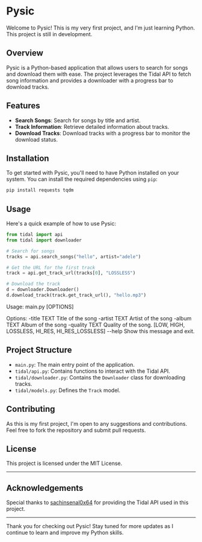 # Pysic

Welcome to Pysic! This is my very first project, and I'm just learning Python. This project is still in development.

## Overview

Pysic is a Python-based application that allows users to search for songs and download them with ease. The project leverages the Tidal API to fetch song information and provides a downloader with a progress bar to download tracks.

## Features

- **Search Songs**: Search for songs by title and artist.
- **Track Information**: Retrieve detailed information about tracks.
- **Download Tracks**: Download tracks with a progress bar to monitor the download status.

## Installation

To get started with Pysic, you'll need to have Python installed on your system. You can install the required dependencies using `pip`:

```sh
pip install requests tqdm
```

## Usage

Here's a quick example of how to use Pysic:

```python
from tidal import api
from tidal import downloader

# Search for songs
tracks = api.search_songs("hello", artist="adele")

# Get the URL for the first track
track = api.get_track_url(tracks[0], "LOSSLESS")

# Download the track
d = downloader.Downloader()
d.download_track(track.get_track_url(), "hello.mp3")
```

Usage: main.py [OPTIONS]

Options:
  -title TEXT    Title of the song
  -artist TEXT   Artist of the song
  -album TEXT    Album of the song
  -quality TEXT  Quality of the song. [LOW, HIGH, LOSSLESS, HI_RES,
                 HI_RES_LOSSLESS]
  --help         Show this message and exit.




## Project Structure

- `main.py`: The main entry point of the application.
- `tidal/api.py`: Contains functions to interact with the Tidal API.
- `tidal/downloader.py`: Contains the `Downloader` class for downloading tracks.
- `tidal/models.py`: Defines the `Track` model.

## Contributing

As this is my first project, I'm open to any suggestions and contributions. Feel free to fork the repository and submit pull requests.

## License

This project is licensed under the MIT License.

---

## Acknowledgements

Special thanks to [sachinsenal0x64](https://github.com/sachinsenal0x64/hifi-tui/) for providing the Tidal API used in this project.

---

Thank you for checking out Pysic! Stay tuned for more updates as I continue to learn and improve my Python skills.
